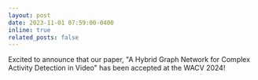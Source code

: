 ```yaml
---
layout: post
date: 2023-11-01 07:59:00-0400
inline: true
related_posts: false
---
```


Excited to announce that our paper, "A Hybrid Graph Network for Complex Activity Detection in Video" has been accepted at the WACV 2024!
